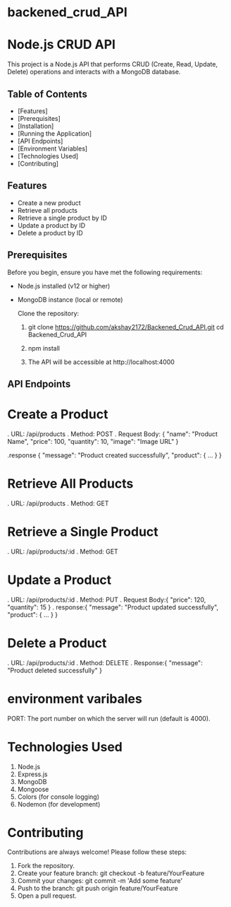 # backened_crud_API


# Node.js CRUD API

This project is a Node.js API that performs CRUD (Create, Read, Update, Delete) operations and interacts with a MongoDB database.

## Table of Contents

- [Features]
- [Prerequisites]
- [Installation]
- [Running the Application]
- [API Endpoints]
- [Environment Variables]
- [Technologies Used]
- [Contributing]


## Features

- Create a new product
- Retrieve all products
- Retrieve a single product by ID
- Update a product by ID
- Delete a product by ID

## Prerequisites

Before you begin, ensure you have met the following requirements:

- Node.js installed (v12 or higher)
- MongoDB instance (local or remote)



  Clone the repository:

   
   1. git clone https://github.com/akshay2172/Backened_Crud_API.git
   cd Backened_Crud_API

   2. npm install

   3. The API will be accessible at http://localhost:4000

## API Endpoints

 # Create a Product
. URL: /api/products
. Method: POST
. Request Body:
{
  "name": "Product Name",
  "price": 100,
  "quantity": 10,
  "image": "Image URL"
}

.response
{
  "message": "Product created successfully",
  "product": { ... }
}

# Retrieve All Products
. URL: /api/products
. Method: GET


# Retrieve a Single Product
. URL: /api/products/:id
. Method: GET


# Update a Product
. URL: /api/products/:id
. Method: PUT
. Request Body:{
  "price": 120,
  "quantity": 15
}
. response:{
  "message": "Product updated successfully",
  "product": { ... }
}

# Delete a Product
. URL: /api/products/:id
. Method: DELETE
. Response:{
  "message": "Product deleted successfully"
}

# environment varibales
PORT: The port number on which the server will run (default is 4000).


# Technologies Used

1. Node.js
2. Express.js
3. MongoDB
4. Mongoose
5. Colors (for console logging)
6. Nodemon (for development)


# Contributing

Contributions are always welcome! Please follow these steps:

1. Fork the repository.
2. Create your feature branch: git checkout -b feature/YourFeature
3. Commit your changes: git commit -m 'Add some feature'
4. Push to the branch: git push origin feature/YourFeature
5. Open a pull request.

